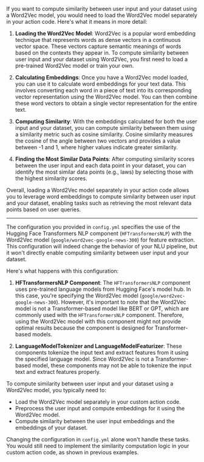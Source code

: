 If you want to compute similarity between user input and your dataset using a Word2Vec model, you would need to load the Word2Vec model separately in your action code. Here's what it means in more detail:

1. **Loading the Word2Vec Model**: Word2Vec is a popular word embedding technique that represents words as dense vectors in a continuous vector space. These vectors capture semantic meanings of words based on the contexts they appear in. To compute similarity between user input and your dataset using Word2Vec, you first need to load a pre-trained Word2Vec model or train your own.

2. **Calculating Embeddings**: Once you have a Word2Vec model loaded, you can use it to calculate word embeddings for your text data. This involves converting each word in a piece of text into its corresponding vector representation using the Word2Vec model. You can then combine these word vectors to obtain a single vector representation for the entire text.

3. **Computing Similarity**: With the embeddings calculated for both the user input and your dataset, you can compute similarity between them using a similarity metric such as cosine similarity. Cosine similarity measures the cosine of the angle between two vectors and provides a value between -1 and 1, where higher values indicate greater similarity.

4. **Finding the Most Similar Data Points**: After computing similarity scores between the user input and each data point in your dataset, you can identify the most similar data points (e.g., laws) by selecting those with the highest similarity scores.

Overall, loading a Word2Vec model separately in your action code allows you to leverage word embeddings to compute similarity between user input and your dataset, enabling tasks such as retrieving the most relevant data points based on user queries.

-----------------------------------------------------------------

The configuration you provided in `config.yml` specifies the use of the Hugging Face Transformers NLP component (`HFTransformersNLP`) with the Word2Vec model (`google/word2vec-google-news-300`) for feature extraction. This configuration will indeed change the behavior of your NLU pipeline, but it won't directly enable computing similarity between user input and your dataset.

Here's what happens with this configuration:

1. **HFTransformersNLP Component**: The `HFTransformersNLP` component uses pre-trained language models from Hugging Face's model hub. In this case, you're specifying the Word2Vec model (`google/word2vec-google-news-300`). However, it's important to note that the Word2Vec model is not a Transformer-based model like BERT or GPT, which are commonly used with the `HFTransformersNLP` component. Therefore, using the Word2Vec model with this component might not provide optimal results because the component is designed for Transformer-based models.

2. **LanguageModelTokenizer and LanguageModelFeaturizer**: These components tokenize the input text and extract features from it using the specified language model. Since Word2Vec is not a Transformer-based model, these components may not be able to tokenize the input text and extract features properly.

To compute similarity between user input and your dataset using a Word2Vec model, you typically need to:

- Load the Word2Vec model separately in your custom action code.
- Preprocess the user input and compute embeddings for it using the Word2Vec model.
- Compute similarity between the user input embeddings and the embeddings of your dataset.

Changing the configuration in `config.yml` alone won't handle these tasks. You would still need to implement the similarity computation logic in your custom action code, as shown in previous examples.

